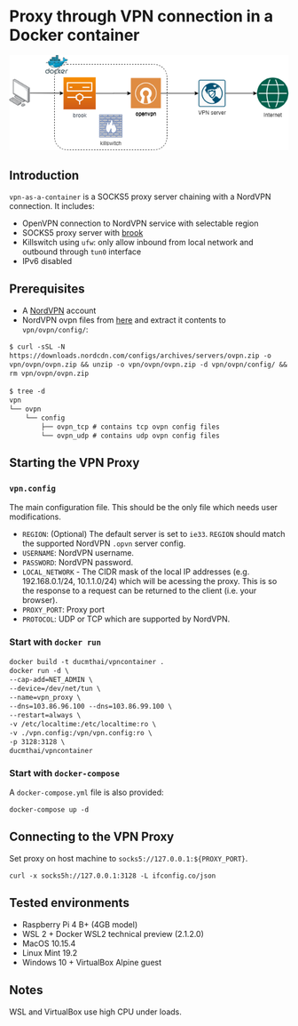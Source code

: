 # Proxy through VPN connection in a Docker container

![vpncontainer](vpncontainer.png)

## Introduction
`vpn-as-a-container` is a SOCKS5 proxy server chaining with a NordVPN connection. It includes:

- OpenVPN connection to NordVPN service with selectable region
- SOCKS5 proxy server with [brook](https://github.com/txthinking/brook)
- Killswitch using `ufw`: only allow inbound from local network and outbound through `tun0` interface
- IPv6 disabled

## Prerequisites

- A [NordVPN](https://nordvpn.com) account
- NordVPN ovpn files from [here](https://downloads.nordcdn.com/configs/archives/servers/ovpn.zip) and extract it contents to `vpn/ovpn/config/`:

```Shell
$ curl -sSL -N https://downloads.nordcdn.com/configs/archives/servers/ovpn.zip -o vpn/ovpn/ovpn.zip && unzip -o vpn/ovpn/ovpn.zip -d vpn/ovpn/config/ && rm vpn/ovpn/ovpn.zip

$ tree -d
vpn
└── ovpn
    └── config
        ├── ovpn_tcp # contains tcp ovpn config files
        └── ovpn_udp # contains udp ovpn config files
```

## Starting the VPN Proxy
### `vpn.config`

The main configuration file. This should be the only file which needs user modifications.

- `REGION`: (Optional) The default server is set to `ie33`. `REGION` should match the supported NordVPN `.opvn` server config.
- `USERNAME`: NordVPN username.
- `PASSWORD`: NordVPN password.
- `LOCAL_NETWORK` - The CIDR mask of the local IP addresses (e.g. 192.168.0.1/24, 10.1.1.0/24) which will be acessing the proxy. This is so the response to a request can be returned to the client (i.e. your browser).
- `PROXY_PORT`: Proxy port
- `PROTOCOL`: UDP or TCP which are supported by NordVPN.

### Start with `docker run`

```Shell
docker build -t ducmthai/vpncontainer .
docker run -d \
--cap-add=NET_ADMIN \
--device=/dev/net/tun \
--name=vpn_proxy \
--dns=103.86.96.100 --dns=103.86.99.100 \
--restart=always \
-v /etc/localtime:/etc/localtime:ro \
-v ./vpn.config:/vpn/vpn.config:ro \
-p 3128:3128 \
ducmthai/vpncontainer
```

### Start with `docker-compose`

A `docker-compose.yml` file is also provided:

```Shell
docker-compose up -d
```

## Connecting to the VPN Proxy

Set proxy on host machine to `socks5://127.0.0.1:${PROXY_PORT}`.

```Shell
curl -x socks5h://127.0.0.1:3128 -L ifconfig.co/json
```

## Tested environments
- Raspberry Pi 4 B+ (4GB model)
- WSL 2 + Docker WSL2 technical preview (2.1.2.0)
- MacOS 10.15.4
- Linux Mint 19.2
- Windows 10 + VirtualBox Alpine guest

## Notes
WSL and VirtualBox use high CPU under loads.
